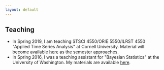 ```yaml
---
layout: default
---
```


Teaching
-------

* In Spring 2019, I am teaching STSCI 4550/ORIE 5550/ILRST 4550 "Applied Time Series Analysis" at Cornell University. Material will become available [here](https://maryclare.github.io/atsa) as the semester approaches.
* In Spring 2016, I was a teaching assistant for "Bayesian Statistics" at the University of Washington. My materials are available [here](http://www.stat.washington.edu/~mgrffn/564.html).
